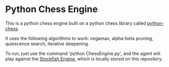 # Python Chess Engine
This is a python chess engine built on a python chess library called [python-chess](https://python-chess.readthedocs.io/en/v0.23.10/core.html).

It uses the following algorithms to work: negamax, alpha-beta pruning, quiescence search, iterative deepening.

To run, just use the command 'python ChessEngine.py', and the agent will play against the [Stockfish Engine](https://github.com/official-stockfish/Stockfish), which is locally stored on this repository.
